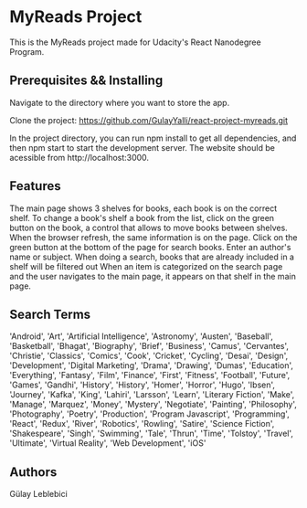 # MyReads Project

This is the MyReads project made for Udacity's React Nanodegree Program. 
## Prerequisites && Installing

Navigate to the directory where you want to store the app. 

Clone the project: https://github.com/GulayYalli/react-project-myreads.git

In the project directory, you can run npm install to get all dependencies, and then npm start to start the development server. The website should be acessible from http://localhost:3000.
## Features

The main page shows 3 shelves for books, each book is on the correct shelf.
To change a book's shelf a book from the list, click on the green button on the book, a control that allows to move books between shelves.
When the browser refresh, the same information is on the page.
Click on the green button at the bottom of the page for search books. Enter an author's name or subject. When doing a search, books that are already included in a shelf will be filtered out
When an item is categorized on the search page and the user navigates to the main page, it appears on that shelf in the main page.
## Search Terms

'Android', 'Art', 'Artificial Intelligence', 'Astronomy', 'Austen', 'Baseball', 'Basketball', 'Bhagat', 'Biography', 'Brief', 'Business', 'Camus', 'Cervantes', 'Christie', 'Classics', 'Comics', 'Cook', 'Cricket', 'Cycling', 'Desai', 'Design', 'Development', 'Digital Marketing', 'Drama', 'Drawing', 'Dumas', 'Education', 'Everything', 'Fantasy', 'Film', 'Finance', 'First', 'Fitness', 'Football', 'Future', 'Games', 'Gandhi', 'History', 'History', 'Homer', 'Horror', 'Hugo', 'Ibsen', 'Journey', 'Kafka', 'King', 'Lahiri', 'Larsson', 'Learn', 'Literary Fiction', 'Make', 'Manage', 'Marquez', 'Money', 'Mystery', 'Negotiate', 'Painting', 'Philosophy', 'Photography', 'Poetry', 'Production', 'Program Javascript', 'Programming', 'React', 'Redux', 'River', 'Robotics', 'Rowling', 'Satire', 'Science Fiction', 'Shakespeare', 'Singh', 'Swimming', 'Tale', 'Thrun', 'Time', 'Tolstoy', 'Travel', 'Ultimate', 'Virtual Reality', 'Web Development', 'iOS'
## Authors

Gülay Leblebici


